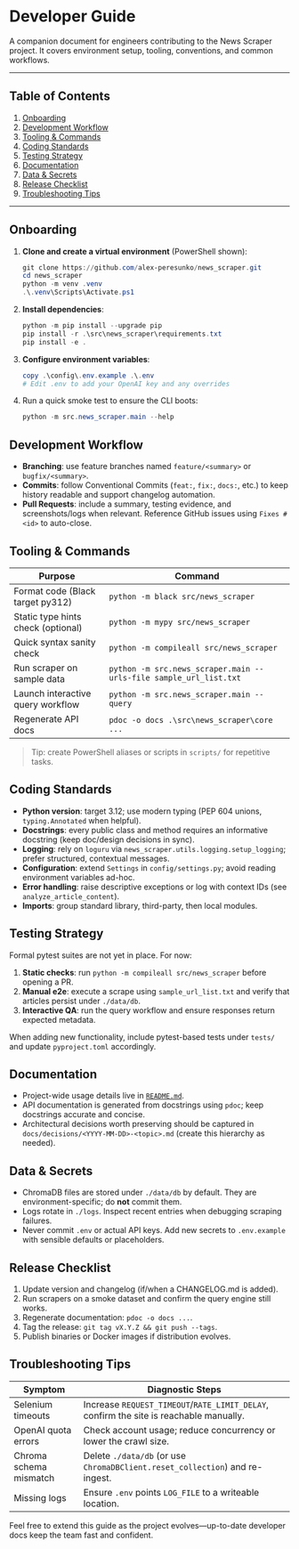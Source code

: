 # Developer Guide

A companion document for engineers contributing to the News Scraper project. It covers environment setup, tooling, conventions, and common workflows.

---

## Table of Contents

1. [Onboarding](#onboarding)
2. [Development Workflow](#development-workflow)
3. [Tooling & Commands](#tooling--commands)
4. [Coding Standards](#coding-standards)
5. [Testing Strategy](#testing-strategy)
6. [Documentation](#documentation)
7. [Data & Secrets](#data--secrets)
8. [Release Checklist](#release-checklist)
9. [Troubleshooting Tips](#troubleshooting-tips)

---

## Onboarding

1. **Clone and create a virtual environment** (PowerShell shown):
   ```powershell
   git clone https://github.com/alex-peresunko/news_scraper.git
   cd news_scraper
   python -m venv .venv
   .\.venv\Scripts\Activate.ps1
   ```
2. **Install dependencies**:
   ```powershell
   python -m pip install --upgrade pip
   pip install -r .\src\news_scraper\requirements.txt
   pip install -e .
   ```
3. **Configure environment variables**:
   ```powershell
   copy .\config\.env.example .\.env
   # Edit .env to add your OpenAI key and any overrides
   ```
4. Run a quick smoke test to ensure the CLI boots:
   ```powershell
   python -m src.news_scraper.main --help
   ```

## Development Workflow

- **Branching**: use feature branches named `feature/<summary>` or `bugfix/<summary>`.
- **Commits**: follow Conventional Commits (`feat:`, `fix:`, `docs:`, etc.) to keep history readable and support changelog automation.
- **Pull Requests**: include a summary, testing evidence, and screenshots/logs when relevant. Reference GitHub issues using `Fixes #<id>` to auto-close.

## Tooling & Commands

| Purpose | Command |
| --- | --- |
| Format code (Black target py312) | `python -m black src/news_scraper` |
| Static type hints check (optional) | `python -m mypy src/news_scraper` |
| Quick syntax sanity check | `python -m compileall src/news_scraper` |
| Run scraper on sample data | `python -m src.news_scraper.main --urls-file sample_url_list.txt` |
| Launch interactive query workflow | `python -m src.news_scraper.main --query` |
| Regenerate API docs | `pdoc -o docs .\src\news_scraper\core ...` |

> Tip: create PowerShell aliases or scripts in `scripts/` for repetitive tasks.

## Coding Standards

- **Python version**: target 3.12; use modern typing (PEP 604 unions, `typing.Annotated` when helpful).
- **Docstrings**: every public class and method requires an informative docstring (keep doc/design decisions in sync).
- **Logging**: rely on `loguru` via `news_scraper.utils.logging.setup_logging`; prefer structured, contextual messages.
- **Configuration**: extend `Settings` in `config/settings.py`; avoid reading environment variables ad-hoc.
- **Error handling**: raise descriptive exceptions or log with context IDs (see `analyze_article_content`).
- **Imports**: group standard library, third-party, then local modules.

## Testing Strategy

Formal pytest suites are not yet in place. For now:

1. **Static checks**: run `python -m compileall src/news_scraper` before opening a PR.
2. **Manual e2e**: execute a scrape using `sample_url_list.txt` and verify that articles persist under `./data/db`.
3. **Interactive QA**: run the query workflow and ensure responses return expected metadata.

When adding new functionality, include pytest-based tests under `tests/` and update `pyproject.toml` accordingly.

## Documentation

- Project-wide usage details live in [`README.md`](README.md).
- API documentation is generated from docstrings using `pdoc`; keep docstrings accurate and concise.
- Architectural decisions worth preserving should be captured in `docs/decisions/<YYYY-MM-DD>-<topic>.md` (create this hierarchy as needed).

## Data & Secrets

- ChromaDB files are stored under `./data/db` by default. They are environment-specific; do **not** commit them.
- Logs rotate in `./logs`. Inspect recent entries when debugging scraping failures.
- Never commit `.env` or actual API keys. Add new secrets to `.env.example` with sensible defaults or placeholders.

## Release Checklist

1. Update version and changelog (if/when a CHANGELOG.md is added).
2. Run scrapers on a smoke dataset and confirm the query engine still works.
3. Regenerate documentation: `pdoc -o docs ...`.
4. Tag the release: `git tag vX.Y.Z && git push --tags`.
5. Publish binaries or Docker images if distribution evolves.

## Troubleshooting Tips

| Symptom | Diagnostic Steps |
| --- | --- |
| Selenium timeouts | Increase `REQUEST_TIMEOUT`/`RATE_LIMIT_DELAY`, confirm the site is reachable manually. |
| OpenAI quota errors | Check account usage; reduce concurrency or lower the crawl size. |
| Chroma schema mismatch | Delete `./data/db` (or use `ChromaDBClient.reset_collection`) and re-ingest. |
| Missing logs | Ensure `.env` points `LOG_FILE` to a writeable location. |

Feel free to extend this guide as the project evolves—up-to-date developer docs keep the team fast and confident.

